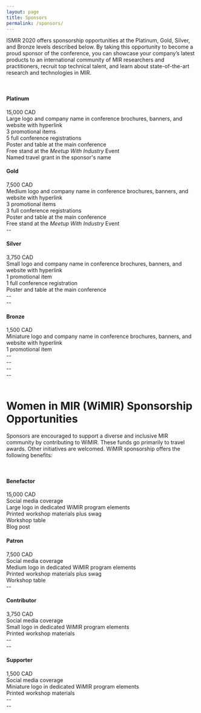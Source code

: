 ```yaml
---
layout: page
title: Sponsors
permalink: /sponsors/
---
```


ISMIR 2020 offers sponsorship opportunities at the Platinum, Gold, Silver, and Bronze levels described below. By taking this opportunity to become a proud sponsor of the conference, you can showcase your company’s latest products to an international community of MIR researchers and practitioners, recruit top technical talent, and learn about state-of-the-art research and technologies in MIR.

<br>

<div class="Rtable Rtable--4cols Rtable--collapse">

  <div style="order:0;" class="Rtable-cell Rtable-cell--head platinum"><h4>Platinum</h4></div>
  <div style="order:1;" class="Rtable-cell">15,000 CAD</div>
  <div style="order:2;" class="Rtable-cell">Large logo and company name in conference brochures, banners, and website with hyperlink</div>
  <div style="order:3;" class="Rtable-cell">3 promotional items</div>
  <div style="order:4;" class="Rtable-cell">5 full conference registrations</div>
  <div style="order:5;" class="Rtable-cell">Poster and table at the main conference</div>
  <div style="order:6;" class="Rtable-cell">Free stand at the <i>Meetup With Industry</i> Event</div>
  <div style="order:7;" class="Rtable-cell">Named travel grant in the sponsor's name</div>

  <div style="order:0;" class="Rtable-cell Rtable-cell--head gold"><h4>Gold</h4></div>
  <div style="order:1;" class="Rtable-cell">7,500 CAD</div>
  <div style="order:2;" class="Rtable-cell">Medium logo and company name in conference brochures, banners, and website with hyperlink</div>
  <div style="order:3;" class="Rtable-cell">3 promotional items</div>
  <div style="order:4;" class="Rtable-cell">3 full conference registrations</div>
  <div style="order:5;" class="Rtable-cell">Poster and table at the main conference</div>
  <div style="order:6;" class="Rtable-cell">Free stand at the <i>Meetup With Industry</i> Event</div>
  <div style="order:7;" class="empty Rtable-cell">--</div>

  <div style="order:0;" class="Rtable-cell Rtable-cell--head silver"><h4>Silver</h4></div>
  <div style="order:1;" class="Rtable-cell">3,750 CAD</div>
  <div style="order:2;" class="Rtable-cell">Small logo and company name in conference brochures, banners, and website with hyperlink</div>
  <div style="order:3;" class="Rtable-cell">1 promotional item</div>
  <div style="order:4;" class="Rtable-cell">1 full conference registration</div>
  <div style="order:5;" class="Rtable-cell">Poster and table at the main conference</div>
  <div style="order:6;" class="empty Rtable-cell">--</div>
  <div style="order:7;" class="empty Rtable-cell">--</div>

  <div style="order:0;" class="Rtable-cell Rtable-cell--head bronze"><h4>Bronze</h4></div>
  <div style="order:1;" class="Rtable-cell">1,500 CAD</div>
  <div style="order:2;" class="Rtable-cell">Miniature logo and company name in conference brochures, banners, and website with hyperlink</div>
  <div style="order:3;" class="Rtable-cell">1 promotional item</div>
  <div style="order:4;" class="empty Rtable-cell">--</div>
  <div style="order:5;" class="empty Rtable-cell">--</div>
  <div style="order:6;" class="empty Rtable-cell">--</div>
  <div style="order:7;" class="empty Rtable-cell">--</div>

</div>

<!-- <table summary="Sponsor table" class="sponsor-table tablesaw tablesaw-stack" data-tablesaw-mode="stack">
  <thead>
    <tr>
      <th>Tier</th>
      <th>Pricing</th>
      <th>Web</th>
      <th>Promotion</th>
      <th>Registrations</th>
      <th>Visibility</th>
      <th>Additional Visibility</th>
      <th>Travel Grant</th>
    </tr>
  </thead>
  <tbody>
    <tr>
      <td><b>Platinum</b></td>
      <td>15,000 CAD</td>
      <td>Large logo and company name in conference brochures, banners, and website with hyperlink</td>
      <td>3 promotional items</td>
      <td>5 full conference registrations</td>
      <td>Poster and table at main conference</td>
      <td>Free stand at the <i>Meetup With Industry</i> Event</td>
      <td>Named travel grant in the sponsor's name</td>
    </tr>
    <tr>
      <td><b>Gold</b></td>
      <td>7,500 CAD</td>
      <td>Large logo and company name in conference brochures, banners, and website with hyperlink</td>
      <td>3 promotional items</td>
      <td>5 complimentary full conference registrations</td>
      <td>Poster and table at main conference</td>
      <td>Free stand at the <i>Meetup With Industry</i> Event</td>
      <td>Named travel grant in the sponsor's name</td>
    </tr>
    <tr>
      <td><b>Silver</b></td>
      <td>Large logo and company name in conference brochures, banners, and website with hyperlink</td>
      <td>3 promotional items</td>
      <td>5 complimentary full conference registrations</td>
      <td>Poster and table at main conference</td>
      <td>Free stand at the <i>Meetup With Industry</i> Event</td>
      <td>Named travel grant in the sponsor's name</td>
    </tr>
    <tr>
      <td><b>Bronze</b></td>
      <td>Large logo and company name in conference brochures, banners, and website with hyperlink</td>
      <td>3 promotional items</td>
      <td>5 complimentary full conference registrations</td>
      <td>Poster and table at main conference</td>
      <td>Free stand at the <i>Meetup With Industry</i> Event</td>
      <td>Named travel grant in the sponsor's name</td>
    </tr>
  </tbody>
</table>

<table summary="Sponsor table" class="sponsor-table tablesaw tablesaw-stack" data-tablesaw-mode="stack">
  <thead>
    <tr>
      <th>Platinum</th>
      <th>Gold</th>
      <th>Silver</th>
      <th>Bronze</th>
    </tr>
  </thead>
  <tbody>
    <tr>
      <td>15,000 CAD</td>
      <td>7,500 CAD</td>
      <td>3,750 CAD</td>
      <td>1,500 CAD</td>
    </tr>
    <tr>
      <td>Large logo and company name in conference brochures, banners, and website with hyperlink</td>
      <td>Medium logo and company name in conference brochures, banners, and website with hyperlink</td>
      <td>Small logo and company name in conference brochures, banners, and website with hyperlink </td>
      <td>Miniature logo and company name in conference brochures, banners, and website with hyperlink </td>
    </tr>
    <tr>
      <td>3 promotional items</td>
      <td>3 promotional items</td>
      <td>1 promotional items</td>
      <td>1 promotional items</td>
    </tr>
    <tr>
      <td>5 complimentary full conference registrations</td>
      <td>3 complimentary full conference registrations</td>
      <td>1 complimentary full conference registrations</td>
      <td>--</td>
    </tr>
    <tr>
      <td>Poster and table at main conference</td>
      <td>Poster and table at main conference</td>
      <td>Poster and table at main conference</td>
      <td>--</td>
    </tr>
    <tr>
      <td>Free stand at the <i>Meetup With Industry</i> Event</td>
      <td>Free stand at the <i>Meetup With Industry</i> Event</td>
      <td>--</td>
      <td>--</td>
    </tr>
    <tr>
      <td>Named travel grant in the sponsor's name</td>
      <td>--</td>
      <td>--</td>
      <td>--</td>
    </tr>
  </tbody>
</table>



| **Platinum** | **Gold** | **Silver** | **Bronze** |
| 15,000 CAD | 7,500 CAD | 3,750 CAD | 1,500 CAD |
| Large logo and company name in conference brochures, banners, and website with hyperlink | Medium logo and company name in conference brochures, banners, and website with hyperlink | Small logo and company name in conference brochures, banners, and website with hyperlink | Miniature logo and company name in conference brochures, banners, and website with hyperlink |
| 3 promotional items | 3 promotional items | 1 promotional items | 1 promotional items |
| 5 complimentary full conference registrations | 3 complimentary full conference registrations | 1 complimentary full conference registrations | -- |
| Poster and table at main conference | Poster and table at main conference | Poster and table at main conference | -- |
| Free stand at the *Meetup With Industry* Event | Free stand at the *Meetup With Industry* Event | -- | -- |
| Named travel grant in the sponsor's name | -- | -- | -- | -->

<br>

# Women in MIR (WiMIR) Sponsorship Opportunities


Sponsors are encouraged to support a diverse and inclusive MIR community by contributing to WiMIR. These funds go primarily to travel awards. Other initiatives are welcomed. WiMIR sponsorship offers the following benefits:

<br>

<div class="Rtable Rtable--4cols Rtable--collapse">

  <div style="order:0;" class="Rtable-cell Rtable-cell--head wimir"><h4>Benefactor</h4></div>
  <div style="order:1;" class="Rtable-cell">15,000 CAD</div>
  <div style="order:2;" class="Rtable-cell">Social media coverage</div>
  <div style="order:3;" class="Rtable-cell">Large logo in dedicated WiMIR program elements</div>
  <div style="order:4;" class="Rtable-cell">Printed workshop materials plus swag</div>
  <div style="order:5;" class="Rtable-cell">Workshop table</div>
  <div style="order:6;" class="Rtable-cell">Blog post</div>

  <div style="order:0;" class="Rtable-cell Rtable-cell--head wimir"><h4>Patron</h4></div>
  <div style="order:1;" class="Rtable-cell">7,500 CAD</div>
  <div style="order:2;" class="Rtable-cell">Social media coverage</div>
  <div style="order:3;" class="Rtable-cell">Medium logo in dedicated WiMIR program elements</div>
  <div style="order:4;" class="Rtable-cell">Printed workshop materials plus swag</div>
  <div style="order:5;" class="Rtable-cell">Workshop table</div>
  <div style="order:6;" class="Rtable-cell empty">--</div>

  <div style="order:0;" class="Rtable-cell Rtable-cell--head wimir"><h4>Contributor</h4></div>
  <div style="order:1;" class="Rtable-cell">3,750 CAD</div>
  <div style="order:2;" class="Rtable-cell">Social media coverage</div>
  <div style="order:3;" class="Rtable-cell">Small logo in dedicated WiMIR program elements</div>
  <div style="order:4;" class="Rtable-cell">Printed workshop materials</div>
  <div style="order:5;" class="Rtable-cell empty">--</div>
  <div style="order:6;" class="Rtable-cell empty">--</div>

  <div style="order:0;" class="Rtable-cell Rtable-cell--head wimir"><h4>Supporter</h4></div>
  <div style="order:1;" class="Rtable-cell">1,500 CAD</div>
  <div style="order:2;" class="Rtable-cell">Social media coverage</div>
  <div style="order:3;" class="Rtable-cell">Miniature logo in dedicated WiMIR program elements</div>
  <div style="order:4;" class="Rtable-cell">Printed workshop materials</div>
  <div style="order:5;" class="Rtable-cell empty">--</div>
  <div style="order:6;" class="Rtable-cell empty">--</div>


</div>

<!-- |  | **WiMIR Benefactor** | **WiMIR Patron** | **WiMIR Contributor** | **WiMIR Supporter** |
| **Minumum** | 15,000 CAD | 7,500 CAD | 3,750 CAD | 1,000 CAD |
| **Social Media** | Yes | Yes | Yes | Yes |
| **Logo Placement** | Large logo in dedicated WiMIR program elements | Medium logo in dedicated WiMIR program elements | Small logo in dedicated WiMIR program elements | Miniature logo in dedicated WiMIR program elements |
| **Workshop Materials** | Printed materials plus swag | Printed materials plus swag | Printed materials only | Printed materials only |
| **Workshop Table** | Yes | Yes | -- | -- |
| **Other** | Blog post | -- | -- | -- | -->

